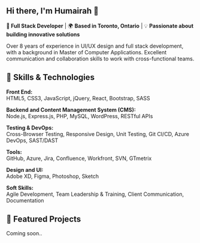 ## Hi there, I'm Humairah 👋

**💁 Full Stack Developer** | 🌍 **Based in Toronto, Ontario** | 💡 **Passionate about building innovative solutions**

Over 8 years of experience in UI/UX design and full stack development, with a background in Master of Computer Applications.  Excellent communication and collaboration skills to work with cross-functional teams.

## 🚀 Skills & Technologies 

**Front End:**\
HTML5, CSS3, JavaScript, jQuery, React, Bootstrap, SASS

**Backend and Content Management System (CMS):**\
Node.js, Express.js, PHP, MySQL, WordPress, RESTful APIs

**Testing & DevOps:**\
Cross-Browser Testing, Responsive Design, Unit Testing, Git CI/CD, Azure DevOps, SAST/DAST

**Tools:**\
GitHub, Azure, Jira, Confluence, Workfront, SVN, GTmetrix

**Design and UI:**\
Adobe XD, Figma, Photoshop, Sketch

**Soft Skills:**\
Agile Development, Team Leadership & Training, Client Communication, Documentation

## 🎯 Featured Projects
Coming soon..

<!--
### 📝 Project 1: Project Title

* Technologies: HTML, CSS, JavaScript, Bootstrap, jQuery, JSON, API
* Features: 
* Live Demo: github-link
 
**Humairah-Mujawar/Humairah-Mujawar** is a ✨ _special_ ✨ repository because its `README.md` (this file) appears on your GitHub profile.

Here are some ideas to get you started:

- 🔭 I’m currently working on ...
- 🌱 I’m currently learning ...
- 👯 I’m looking to collaborate on ...
- 🤔 I’m looking for help with ...
- 💬 Ask me about ...
- 📫 How to reach me: ... 
- 😄 Pronouns: ...
- ⚡ Fun fact: ...
-->
